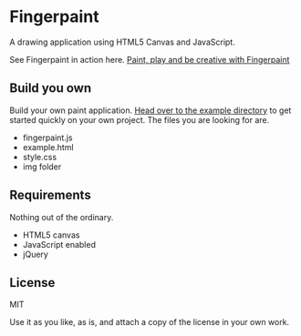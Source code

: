 Fingerpaint
============

A drawing application using HTML5 Canvas and JavaScript.

See Fingerpaint in action here. [Paint, play and be creative with Fingerpaint](http://www.student.bth.se/~joah15/javascript/fingerpaint/)


Build you own
-------------
Build your own paint application. [Head over to the example directory](https://github.com/jonasahlsson/fingerpaint/tree/master/example) to get started quickly on your own project. The files you are looking for are.

* fingerpaint.js
* example.html
* style.css
* img folder 

Requirements
-------
Nothing out of the ordinary.

* HTML5 canvas
* JavaScript enabled
* jQuery



License
-------
MIT

Use it as you like, as is, and attach a copy of the license in your own work.